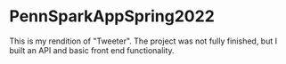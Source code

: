 # PennSparkAppSpring2022
This is my rendition of "Tweeter". The project was not fully finished, but I built an API and basic front end functionality.
